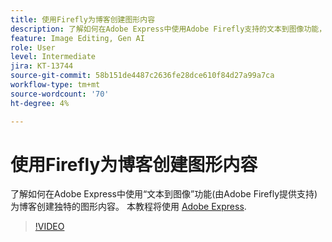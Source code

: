 ```yaml
---
title: 使用Firefly为博客创建图形内容
description: 了解如何在Adobe Express中使用Adobe Firefly支持的文本到图像功能，为博客创建独特的图形内容
feature: Image Editing, Gen AI
role: User
level: Intermediate
jira: KT-13744
source-git-commit: 58b151de4487c2636fe28dce610f84d27a99a7ca
workflow-type: tm+mt
source-wordcount: '70'
ht-degree: 4%

---
```


# 使用Firefly为博客创建图形内容

了解如何在Adobe Express中使用“文本到图像”功能(由Adobe Firefly提供支持)为博客创建独特的图形内容。 本教程将使用 [Adobe Express](https://www.adobe.com/express/).

>[!VIDEO](https://video.tv.adobe.com/v/3422408?quality=12&learn=on&hidetitle=true)
